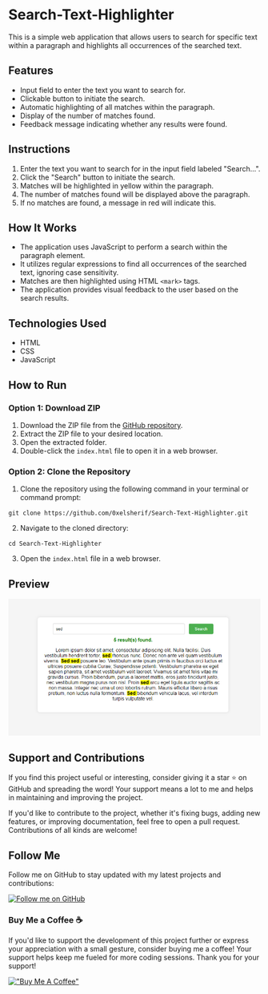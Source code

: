 # Search-Text-Highlighter

This is a simple web application that allows users to search for specific text within a paragraph and highlights all occurrences of the searched text.

## Features

- Input field to enter the text you want to search for.
- Clickable button to initiate the search.
- Automatic highlighting of all matches within the paragraph.
- Display of the number of matches found.
- Feedback message indicating whether any results were found.

## Instructions

1. Enter the text you want to search for in the input field labeled "Search...".
2. Click the "Search" button to initiate the search.
3. Matches will be highlighted in yellow within the paragraph.
4. The number of matches found will be displayed above the paragraph.
5. If no matches are found, a message in red will indicate this.

## How It Works

- The application uses JavaScript to perform a search within the paragraph element.
- It utilizes regular expressions to find all occurrences of the searched text, ignoring case sensitivity.
- Matches are then highlighted using HTML `<mark>` tags.
- The application provides visual feedback to the user based on the search results.

## Technologies Used

- HTML
- CSS
- JavaScript

## How to Run

### Option 1: Download ZIP

1. Download the ZIP file from the [GitHub repository](https://github.com/0xelsherif/Search-Text-Highlighter).
2. Extract the ZIP file to your desired location.
3. Open the extracted folder.
4. Double-click the `index.html` file to open it in a web browser.

### Option 2: Clone the Repository

1. Clone the repository using the following command in your terminal or command prompt:
``` 
git clone https://github.com/0xelsherif/Search-Text-Highlighter.git 
```
2. Navigate to the cloned directory:
``` 
cd Search-Text-Highlighter
```
3. Open the `index.html` file in a web browser.

## Preview

![URL QR Code Generator](preview.png)

## Support and Contributions

If you find this project useful or interesting, consider giving it a star ⭐ on GitHub and spreading the word! Your support means a lot to me and helps in maintaining and improving the project.

If you'd like to contribute to the project, whether it's fixing bugs, adding new features, or improving documentation, feel free to open a pull request. Contributions of all kinds are welcome!

## Follow Me

Follow me on GitHub to stay updated with my latest projects and contributions:

[![Follow me on GitHub](https://img.shields.io/github/followers/0xelsherif?label=Follow&style=social)](https://github.com/0xelsherif)

### Buy Me a Coffee ☕

If you'd like to support the development of this project further or express your appreciation with a small gesture, consider buying me a coffee! Your support helps keep me fueled for more coding sessions. Thank you for your support! 

[!["Buy Me A Coffee"](https://www.buymeacoffee.com/assets/img/custom_images/orange_img.png)](https://www.buymeacoffee.com/0xelsherif)
